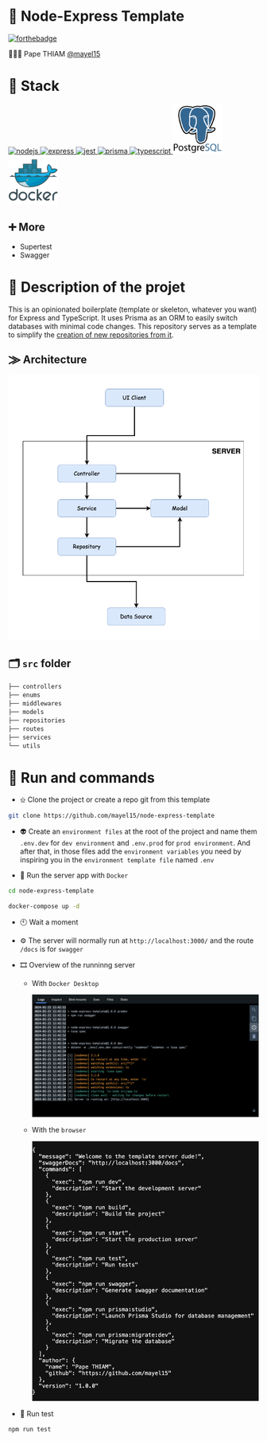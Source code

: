 # 🩻 Node-Express Template

[![forthebadge](http://forthebadge.com/images/badges/built-with-love.svg)](https://github.com/mayel15/node-express-template)

👨🏾‍💻 Pape THIAM [@mayel15](https://github.com/mayel15)

# 🧰 Stack

<a href="https://nodejs.org/docs/latest/api/" target="_blank" rel="noreferrer"> <img src="https://img.icons8.com/?size=100&id=hsPbhkOH4FMe&format=png&color=000000" alt="nodejs" width="100" height="100"/> </a> <a href="https://expressjs.com/" target="_blank" rel="noreferrer"> <img src="https://img.icons8.com/?size=100&id=kg46nzoJrmTR&format=png&color=000000" alt="express" width="100" height="100"/> </a> <a href="https://jestjs.io/fr/docs/getting-started" target="_blank" rel="noreferrer"> <img src="https://img.icons8.com/?size=100&id=bp24DwGXJDyT&format=png&color=000000" alt="jest" width="100" height="100"/> </a> <a href="https://www.prisma.io/docs" target="_blank" rel="noreferrer"> <img src="https://img.icons8.com/?size=100&id=aqb9SdV9P8oC&format=png&color=000000" alt="prisma" width="100" height="100"/> </a> <a href="https://www.typescriptlang.org/docs/" target="_blank" rel="noreferrer"> <img src="https://img.icons8.com/?size=100&id=wpZmKzk11AzJ&format=png&color=000000" alt="typescript" width="100" height="100"/> </a> <a href="https://www.postgresql.org" target="_blank" rel="noreferrer"> <img src="https://raw.githubusercontent.com/devicons/devicon/master/icons/postgresql/postgresql-original-wordmark.svg" alt="postgresql" width="100" height="100"/> </a></a> <a href="https://www.docker.com/" target="_blank" rel="noreferrer"> <img src="https://raw.githubusercontent.com/devicons/devicon/master/icons/docker/docker-original-wordmark.svg" alt="docker" width="100" height="100"/> </a>

## ➕ More

- Supertest
- Swagger

# 📄 Description of the projet

This is an opinionated boilerplate (template or skeleton, whatever you want) for Express and TypeScript. It uses Prisma as an ORM to easily switch databases with minimal code changes. This repository serves as a template to simplify the [creation of new repositories from it](https://docs.github.com/en/repositories/creating-and-managing-repositories/creating-a-repository-from-a-template).

## ⨠ Architecture

![alt text](readme-images/archi-server-template.png)

## 🗂️ `src` folder

```sh
├── controllers
├── enums
├── middlewares
├── models
├── repositories
├── routes
├── services
└── utils
```

# 🤖 Run and commands

- ⎒ Clone the project or create a repo git from this template

```sh
git clone https://github.com/mayel15/node-express-template
```

- 👽 Create an `environment files` at the root of the project and name them `.env.dev` for `dev environment` and `.env.prod` for `prod environment`. And after that, in those files add the `environment variables` you need by inspiring you in the `environment template file` named `.env`

- 🚀 Run the server app with `Docker`

```sh
cd node-express-template
```

```sh
docker-compose up -d
```

- 🕙 Wait a moment

- ⚙️ The server will normally run at `http://localhost:3000/` and the route `/docs` is for `swagger`

- 🎞️ Overview of the runninng server

  - With `Docker Desktop`

    ![alt text](readme-images/overview-server-running-docker.png)

  - With the `browser`

    ![alt text](readme-images/overview-server-running-browser.png)

- 🧪 Run test

```sh
npm run test
```
